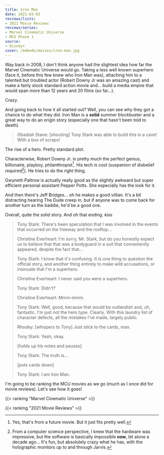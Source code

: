 ```yaml
---
title: Iron Man
date: 2021-03-03
reviews/lists:
- 2021 Movie Reviews
reviews/series:
- Marvel Cinematic Universe
- MCU Phase 1
source:
- Disney+
cover: /embeds/movies/iron-man.jpg
---
```

Way back in 2008, I don't think anyone had the slightest idea how far the Marvel Cinematic Universe would go. Taking a less well known superhero (face it, before this few knew who Iron Man was), attaching him to a talented but troubled actor (Robert Downy Jr was an amazing cast) and make a fairly stock standard action movie and... build a media empire that would span more than 12 years and 20 films (so far...).

Crazy. 

And going back to how it all started out? Well, you can see why they got a chance to do what they did. Iron Man is a **solid** summer blockbuster and a great way to do an origin story (especially one that hasn't been told to death). 

<blockquote>Obadiah Stane: [shouting] Tony Stark was able to build this in a cave! With a box of scraps! </blockquote>

The rise of a hero. Pretty standard plot. 

Characterwise, Robert Downy Jr. is pretty much the perfect genius, billionaire, playboy, philanthropist[^avengers]. His tech is cool (suspenion of disbelief required[^computers]). He tries to do the right thing. 

Gwyneth Paltrow is actually really good as the slightly awkward but super efficient personal assistant Pepper Potts. She especially has the look for it. 

And then there's Jeff Bridges... oh he makes a good villian. It's a bit distracting hearing The Dude creep in, but if anyone was to come back for another turn as the baddie, he'd be a good one. 

Overall, quite the solid story. And oh that ending. *kiss*

<blockquote>
Tony Stark: There's been speculation that I was involved in the events that occurred on the freeway and the rooftop...

Christine Everheart: I'm sorry, Mr. Stark, but do you honestly expect us to believe that that was a bodyguard in a suit that conveniently appeared, despite the fact that...

Tony Stark: I know that it's confusing. It is one thing to question the official story, and another thing entirely to make wild accusations, or insinuate that I'm a superhero.

Christine Everheart: I never said you were a superhero.

Tony Stark: Didn't?

Christine Everheart: Mmm-mmm.

Tony Stark: Well, good, because that would be outlandish and, uh, fantastic. I'm just not the hero type. Clearly. With this laundry list of character defects, all the mistakes I've made, largely public.

Rhodey: [whispers to Tony] Just stick to the cards, man.

Tony Stark: Yeah, okay.

[holds up his notes and pauses]

Tony Stark: The truth is...

[puts cards down]

Tony Stark: I am Iron Man. 
</blockquote>

I'm going to be ranking the MCU movies as we go (much as I once did for movie reviews). Let's see how it goes!

{{< ranking "Marvel Cinematic Universe" >}}

{{< ranking "2021 Movie Reviews" >}}

[^avengers]: Yes, that's from a future movie. But it just fits pretty well. 

[^computers]: From a computer science perspective, I knew that the hardware was impressive, but the software is basically impossible **now**, let alone a decade ago... It's fun, but absolutely crazy what he has, with the holographic monitors up to and through Jarvis. 